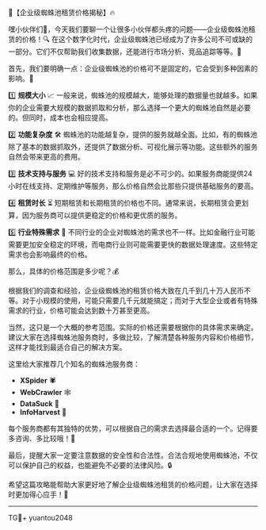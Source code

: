 🎉【企业级蜘蛛池租赁价格揭秘】🔥

嘿小伙伴们👋，今天我们要聊一个让很多小伙伴都头疼的问题——企业级蜘蛛池租赁的价格！🔍 在这个数字化时代，企业级蜘蛛池已经成为了许多公司不可或缺的一部分。它们不仅帮助我们收集数据，还能进行市场分析、竞品追踪等等。👀

首先，我们要明确一点：企业级蜘蛛池的价格可不是固定的，它会受到多种因素的影响。🤔

1️⃣ **规模大小** 📈
一般来说，蜘蛛池的规模越大，能够处理的数据量也就越多。如果你的企业需要大规模的数据抓取和分析，那么选择一个更大的蜘蛛池自然是必要的。但同时，成本也会相应提高。

2️⃣ **功能复杂度** 🛠
蜘蛛池的功能越复杂，提供的服务就越全面。比如，有的蜘蛛池除了基本的数据抓取外，还提供了数据分析、可视化展示等功能。这些额外的服务自然会带来更高的费用。

3️⃣ **技术支持与服务** 💻
好的技术支持和服务是必不可少的。如果服务商能提供24小时在线支持、定期维护等服务，那么价格自然会比那些只提供基础服务的要高。

4️⃣ **租赁时长** ⏳
短期租赁和长期租赁的价格也不同。通常来说，长期租赁会更划算，因为服务商可以提供更稳定的价格和更优质的服务。

5️⃣ **行业特殊需求** 🏢
不同行业的企业对蜘蛛池的需求也不一样。比如金融行业可能需要更加安全稳定的环境，而电商行业则可能需要更快的数据处理速度。这些特定需求也会影响最终的价格。

那么，具体的价格范围是多少呢？💰

根据我们的调查和经验，企业级蜘蛛池的租赁价格大致在几千到几十万人民币不等。对于小规模的使用，可能只需要几千元就能搞定；而对于大型企业或者有特殊需求的行业，价格可能会达到数十万甚至更高。

当然，这只是一个大概的参考范围。实际的价格还需要根据你的具体需求来确定。建议大家在选择蜘蛛池服务商时，多做比较，了解清楚各种服务内容和价格细节，这样才能找到最适合自己的解决方案。

这里给大家推荐几个知名的蜘蛛池服务商：
- **XSpider** 🕷
- **WebCrawler** 🕸
- **DataSuck** 🍄
- **InfoHarvest** 🌾

每个服务商都有其独特的优势，可以根据自己的需求去选择最合适的一个。记得要多咨询、多比较哦！🛒

最后，提醒大家一定要注意数据的安全性和合法性。合法合规地使用蜘蛛池，不仅可以保护自己的权益，也能避免不必要的法律风险。🔒

希望这篇攻略能帮助大家更好地了解企业级蜘蛛池租赁的价格问题，让大家在选择时更加得心应手！🌟

---

TG💪+ yuantou2048